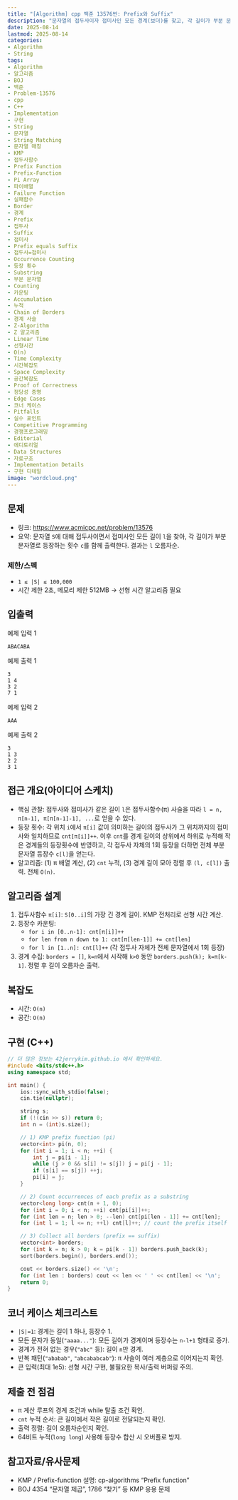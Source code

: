 ```yaml
---
title: "[Algorithm] cpp 백준 13576번: Prefix와 Suffix"
description: "문자열의 접두사이자 접미사인 모든 경계(보더)를 찾고, 각 길이가 부분 문자열로 등장하는 횟수를 구합니다. KMP 접두사함수(π)로 경계 사슬을 추출하고, π 누적 분포로 등장수를 계산하여 l 오름차순으로 출력합니다. O(n) 구현과 정당성·엣지케이스를 정리했습니다."
date: 2025-08-14
lastmod: 2025-08-14
categories:
- Algorithm
- String
tags:
- Algorithm
- 알고리즘
- BOJ
- 백준
- Problem-13576
- cpp
- C++
- Implementation
- 구현
- String
- 문자열
- String Matching
- 문자열 매칭
- KMP
- 접두사함수
- Prefix Function
- Prefix-Function
- Pi Array
- 파이배열
- Failure Function
- 실패함수
- Border
- 경계
- Prefix
- 접두사
- Suffix
- 접미사
- Prefix equals Suffix
- 접두사=접미사
- Occurrence Counting
- 등장 횟수
- Substring
- 부분 문자열
- Counting
- 카운팅
- Accumulation
- 누적
- Chain of Borders
- 경계 사슬
- Z-Algorithm
- Z 알고리즘
- Linear Time
- 선형시간
- O(n)
- Time Complexity
- 시간복잡도
- Space Complexity
- 공간복잡도
- Proof of Correctness
- 정당성 증명
- Edge Cases
- 코너 케이스
- Pitfalls
- 실수 포인트
- Competitive Programming
- 경쟁프로그래밍
- Editorial
- 에디토리얼
- Data Structures
- 자료구조
- Implementation Details
- 구현 디테일
image: "wordcloud.png"
---
```


## 문제
- 링크: https://www.acmicpc.net/problem/13576
- 요약: 문자열 `S`에 대해 접두사이면서 접미사인 모든 길이 `l`을 찾아, 각 길이가 부분 문자열로 등장하는 횟수 `c`를 함께 출력한다. 결과는 `l` 오름차순.

### 제한/스펙
- `1 ≤ |S| ≤ 100,000`
- 시간 제한 2초, 메모리 제한 512MB → 선형 시간 알고리즘 필요

## 입출력

예제 입력 1
```
ABACABA
```

예제 출력 1
```
3
1 4
3 2
7 1
```

예제 입력 2
```
AAA
```

예제 출력 2
```
3
1 3
2 2
3 1
```

## 접근 개요(아이디어 스케치)
- 핵심 관찰: 접두사와 접미사가 같은 길이 `l`은 접두사함수(π) 사슬을 따라 `l = n, π[n-1], π[π[n-1]-1], ...`로 얻을 수 있다.
- 등장 횟수: 각 위치 `i`에서 `π[i]` 값이 의미하는 길이의 접두사가 그 위치까지의 접미사와 일치하므로 `cnt[π[i]]++`. 이후 `cnt`를 경계 길이의 상위에서 하위로 누적해 작은 경계들의 등장횟수에 반영하고, 각 접두사 자체의 1회 등장을 더하면 전체 부분 문자열 등장수 `c[l]`을 얻는다.
- 알고리즘: (1) π 배열 계산, (2) `cnt` 누적, (3) 경계 길이 모아 정렬 후 `(l, c[l])` 출력. 전체 `O(n)`.

## 알고리즘 설계
1) 접두사함수 `π[i]`: `S[0..i]`의 가장 긴 경계 길이. KMP 전처리로 선형 시간 계산.
2) 등장수 카운팅:
   - `for i in [0..n-1]: cnt[π[i]]++`
   - `for len from n down to 1: cnt[π[len-1]] += cnt[len]`
   - `for l in [1..n]: cnt[l]++` (각 접두사 자체가 전체 문자열에서 1회 등장)
3) 경계 수집: `borders = []`, `k=n`에서 시작해 `k>0` 동안 `borders.push(k); k=π[k-1]`. 정렬 후 길이 오름차순 출력.

## 복잡도
- 시간: `O(n)`
- 공간: `O(n)`

## 구현 (C++)
```cpp
// 더 많은 정보는 42jerrykim.github.io 에서 확인하세요.
#include <bits/stdc++.h>
using namespace std;

int main() {
    ios::sync_with_stdio(false);
    cin.tie(nullptr);

    string s;
    if (!(cin >> s)) return 0;
    int n = (int)s.size();

    // 1) KMP prefix function (pi)
    vector<int> pi(n, 0);
    for (int i = 1; i < n; ++i) {
        int j = pi[i - 1];
        while (j > 0 && s[i] != s[j]) j = pi[j - 1];
        if (s[i] == s[j]) ++j;
        pi[i] = j;
    }

    // 2) Count occurrences of each prefix as a substring
    vector<long long> cnt(n + 1, 0);
    for (int i = 0; i < n; ++i) cnt[pi[i]]++;
    for (int len = n; len > 0; --len) cnt[pi[len - 1]] += cnt[len];
    for (int l = 1; l <= n; ++l) cnt[l]++; // count the prefix itself

    // 3) Collect all borders (prefix == suffix)
    vector<int> borders;
    for (int k = n; k > 0; k = pi[k - 1]) borders.push_back(k);
    sort(borders.begin(), borders.end());

    cout << borders.size() << '\n';
    for (int len : borders) cout << len << ' ' << cnt[len] << '\n';
    return 0;
}
```

## 코너 케이스 체크리스트
- `|S|=1`: 경계는 길이 1 하나, 등장수 1.
- 모든 문자가 동일(`"aaaa..."`): 모든 길이가 경계이며 등장수는 `n-l+1` 형태로 증가.
- 경계가 전혀 없는 경우(`"abc"` 등): 길이 `n`만 경계.
- 반복 패턴(`"ababab"`, `"abcababcab"`): π 사슬이 여러 계층으로 이어지는지 확인.
- 큰 입력(최대 1e5): 선형 시간 구현, 불필요한 복사/출력 버퍼링 주의.

## 제출 전 점검
- π 계산 루프의 경계 조건과 while 탈출 조건 확인.
- `cnt` 누적 순서: 큰 길이에서 작은 길이로 전달되는지 확인.
- 출력 정렬: 길이 오름차순인지 확인.
- 64비트 누적(`long long`) 사용해 등장수 합산 시 오버플로 방지.

## 참고자료/유사문제
- KMP / Prefix-function 설명: cp-algorithms “Prefix function”
- BOJ 4354 “문자열 제곱”, 1786 “찾기” 등 KMP 응용 문제


